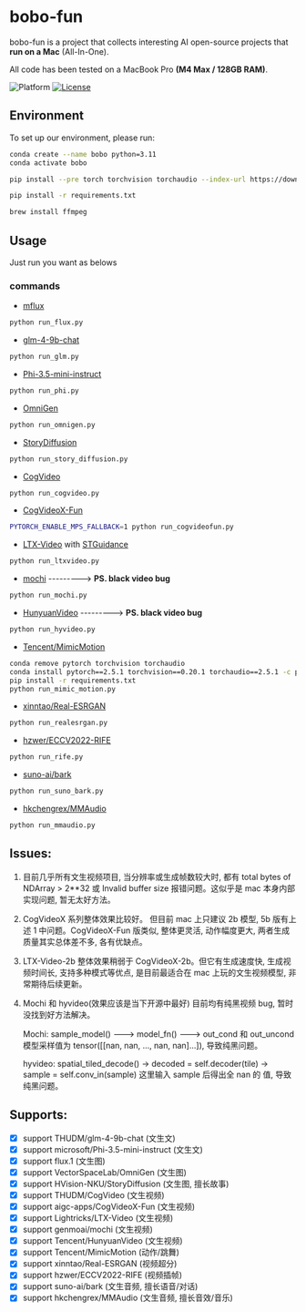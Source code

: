 # bobo-fun

bobo-fun is a project that collects interesting AI open-source projects that **run on a Mac** (All-In-One).

All code has been tested on a MacBook Pro **(M4 Max / 128GB RAM)**.

![Platform](https://img.shields.io/badge/platform-macOS-blue?style=flat-square)
[![License](https://img.shields.io/badge/License-Apache%202.0-blue.svg)](https://opensource.org/license/apache-2-0)

## Environment
To set up our environment, please run:
```sh
conda create --name bobo python=3.11
conda activate bobo
```
```sh
pip install --pre torch torchvision torchaudio --index-url https://download.pytorch.org/whl/nightly/cpu
```
```sh
pip install -r requirements.txt
```
```sh
brew install ffmpeg
```

## Usage
Just run you want as belows

### commands

- [mflux](https://github.com/filipstrand/mflux)
```sh
python run_flux.py
```
- [glm-4-9b-chat](https://huggingface.co/THUDM/glm-4-9b-chat)
```sh
python run_glm.py
```
- [Phi-3.5-mini-instruct](https://huggingface.co/microsoft/Phi-3.5-mini-instruct)
```sh
python run_phi.py
```
- [OmniGen](https://github.com/VectorSpaceLab/OmniGen)
```sh
python run_omnigen.py
```
- [StoryDiffusion](https://github.com/HVision-NKU/StoryDiffusion)
```sh
python run_story_diffusion.py
```
- [CogVideo](https://github.com/THUDM/CogVideo)
```sh
python run_cogvideo.py
```
- [CogVideoX-Fun](https://github.com/aigc-apps/CogVideoX-Fun)
```sh
PYTORCH_ENABLE_MPS_FALLBACK=1 python run_cogvideofun.py
```
- [LTX-Video](https://github.com/Lightricks/LTX-Video) with [STGuidance](https://github.com/junhahyung/STGuidance)
```sh
python run_ltxvideo.py
```
- [mochi](https://github.com/genmoai/mochi) ---------> **PS. black video bug**
```sh
python run_mochi.py
```
- [HunyuanVideo](https://github.com/Tencent/HunyuanVideo) ---------> **PS. black video bug**
```sh
python run_hyvideo.py
```
- [Tencent/MimicMotion](https://github.com/Tencent/MimicMotion)
```sh
conda remove pytorch torchvision torchaudio
conda install pytorch==2.5.1 torchvision==0.20.1 torchaudio==2.5.1 -c pytorch
pip install -r requirements.txt
python run_mimic_motion.py
```
- [xinntao/Real-ESRGAN](https://github.com/xinntao/Real-ESRGAN)
```sh
python run_realesrgan.py
```
- [hzwer/ECCV2022-RIFE](https://github.com/hzwer/ECCV2022-RIFE)
```sh
python run_rife.py
```
- [suno-ai/bark](https://github.com/suno-ai/bark)
```sh
python run_suno_bark.py
```
- [hkchengrex/MMAudio](https://github.com/hkchengrex/MMAudio)
```sh
python run_mmaudio.py
```

## Issues:
1. 目前几乎所有文生视频项目, 当分辨率或生成帧数较大时, 都有 total bytes of NDArray > 2**32 或 Invalid buffer size 报错问题。这似乎是 mac 本身内部实现问题, 暂无太好方法。

2. CogVideoX 系列整体效果比较好。 但目前 mac 上只建议 2b 模型, 5b 版有上述 1 中问题。CogVideoX-Fun 版类似, 整体更灵活, 动作幅度更大, 两者生成质量其实总体差不多, 各有优缺点。

2. LTX-Video-2b 整体效果稍弱于 CogVideoX-2b。但它有生成速度快, 生成视频时间长, 支持多种模式等优点, 是目前最适合在 mac 上玩的文生视频模型, 非常期待后续更新。

3. Mochi 和 hyvideo(效果应该是当下开源中最好) 目前均有纯黑视频 bug, 暂时没找到好方法解决。

   Mochi: sample_model() ---> model_fn() ---> out_cond 和 out_uncond 模型采样值为 tensor([[nan, nan, ..., nan, nan]...]), 导致纯黑问题。

   hyvideo: spatial_tiled_decode() -> decoded = self.decoder(tile) -> sample = self.conv_in(sample) 这里输入 sample 后得出全 nan 的 值, 导致纯黑问题。

## Supports:
- [x] support THUDM/glm-4-9b-chat               (文生文)
- [x] support microsoft/Phi-3.5-mini-instruct   (文生文)
- [x] support flux.1                            (文生图)
- [x] support VectorSpaceLab/OmniGen            (文生图)
- [X] support HVision-NKU/StoryDiffusion        (文生图, 擅长故事)
- [x] support THUDM/CogVideo                    (文生视频)
- [x] support aigc-apps/CogVideoX-Fun           (文生视频)
- [X] support Lightricks/LTX-Video              (文生视频)
- [X] support genmoai/mochi                     (文生视频)
- [X] support Tencent/HunyuanVideo              (文生视频)
- [X] support Tencent/MimicMotion               (动作/跳舞)
- [X] support xinntao/Real-ESRGAN               (视频超分)
- [X] support hzwer/ECCV2022-RIFE               (视频插帧)
- [X] support suno-ai/bark                      (文生音频, 擅长语音/对话)
- [X] support hkchengrex/MMAudio                (文生音频, 擅长音效/音乐)
